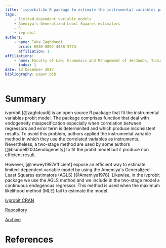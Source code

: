 ```yaml
---
title: 'ivporbit:An R package to estimate the instrumental variables probit model'
tags:
    - limited-dependent variable models
    - Amemiya's Generalized Least Squares estimators
    - R
    - ivprobit
authors: 
    - name: Taha Zaghdoudi
      orcid: 0000-0002-4488-5774
      affiliation: 1
affiliations:
    - name: Faculty of Law, Economics and Management of Jendouba, Tunisia
      index: 1
date: 13 December 2017
bibliography: paper.bib
---
```


# Summary #
ivprobit [@zaghdoudi] is an open source R package that fit the instrumental variables probit model. The package comprises function that deal with endogeneity misspecification especially when correlation between
regressors and error term is determinited and which produce inconsistent results.  To avoid
this problem, authors applied the instrumental variable method in which they use
the correlated variables as instruments. Nevertheless, a two-stage method are used by
some authors [@blundell2004endogeneity] to fit the probit model but
it produce non efficient result.

However, [@newey1987efficient] expose an efficient way to
estimate limited-dependent variable model by using the Amemiya's
Generalized Least Squares estimators (AGLS) [@Amemiya1978]. Likewise, in the ivprobit package we use the AGLS method and we
include in the two-stage model a continuous endogenous regressor. This
method is used when the maximum likelihood method (MLE) fail to estimate the model.

[ivprobit CRAN](https://cran.r-project.org/web/packages/ivprobit/index.html)

[Repository](https://github.com/cran/ivprobit)

[Archive](https://zenodo.org/record/1109726#.Wi_UzlXibIU)

# References #
